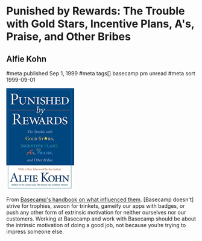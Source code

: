 # Punished by Rewards: The Trouble with Gold Stars, Incentive Plans, A's, Praise, and Other Bribes
## Alfie Kohn
#meta published Sep 1, 1999
#meta tags[] basecamp pm unread
#meta sort 1999-09-01

![Punished by Rewards: The Trouble with Gold Stars, Incentive Plans, A's, Praise, and Other Bribes](punished-by-rewards.png)

From [Basecamp's handbook on what influenced them](https://basecamp.com/handbook/03-what-influenced-us). [Basecamp doesn't] strive for trophies, swoon for trinkets, gameify our apps with badges, or push any other form of extrinsic motivation for neither ourselves nor our customers. Working at Basecamp and work with Basecamp should be about the intrinsic motivation of doing a good job, not because you’re trying to impress someone else.